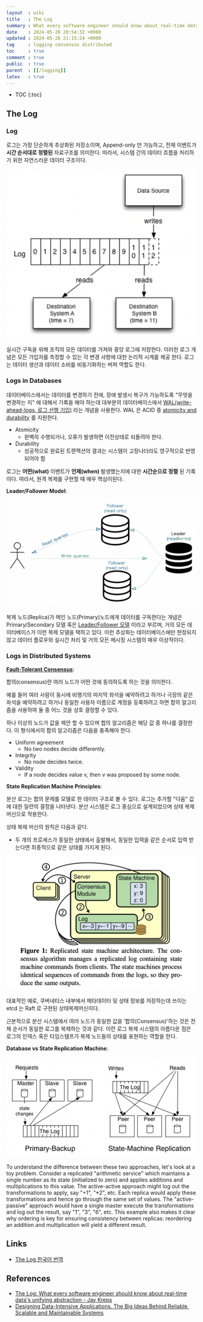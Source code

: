 ```yaml
---
layout  : wiki
title   : The Log
summary : What every software engineer should know about real-time data's unifying abstraction
date    : 2024-05-28 20:54:32 +0900
updated : 2024-05-28 21:15:24 +0900
tag     : logging consensus distributed
toc     : true
comment : true
public  : true
parent  : [[/logging]]
latex   : true
---
```

* TOC
{:toc}

## The Log

### Log

로그는 가장 단순하게 추상화된 저장소이며, Append-only 만 가능하고, 전체 이벤트가 __시간 순서대로 정렬된__ 자료구조를 의미한다.
따라서, 시스템 간의 데이터 흐름을 처리하기 위한 자연스러운 데이터 구조이다.

![](/resource/wiki/logging-the-log/log-model.png)

실시간 구독을 위해 조직의 모든 데이터를 가져와 중앙 로그에 저장한다. 이러한 로그 개념은 모든 가입자를 측정할 수 있는 각 변경 사항에 대한 논리적 시계를 제공 한다.
로그는 데이터 생산과 데이터 소비를 비동기화하는 버퍼 역할도 한다.

### Logs in Databases

데이터베이스에서는 데이터를 변경하기 전에, 장애 발생시 복구가 가능하도록 "무엇을 변경하는 지" 에 대해서 기록을 해야 하는데 대부분의 데이터베이스에서
[WAL(write-ahead-logs, 로그 선행 기입)](https://en.wikipedia.org/wiki/Write-ahead_logging) 라는 개념을 사용한다. WAL 은 ACID 중 [atomicity and durability](https://github.com/NKLCWDT/cs/blob/main/Database/Transaction.md) 를 지원한다.

- Atomicity
  - 완벽히 수행되거나, 오류가 발생하면 이전상태로 되돌려야 한다.
- Durability
  - 성공적으로 완료된 트랜잭션의 결과는 시스템이 고장나더라도 영구적으로 반영되어야 함

로그는 __어떤(what)__ 이벤트가 __언제(when)__ 발생했는지에 대한 __시간순으로 정렬__ 된 기록이다. 따라서, 원격 복제를 구현할 때 매우 핵심이된다.

__Leader/Follower Model__:

![](/resource/wiki/logging-the-log/leaders-followers.png)

복제 노드(Replica)가 메인 노드(Primary)노드에게 데이터를 구독한다는 개념은 Primary/Secondary 모델 혹은 [Leader/Follower 모델](https://codexbook.medium.com/master-slave-architecture-leader-based-replication-79b7095443ec) 이라고 부르며, 거의 모든 데이터베이스가 이런 복제 모델을 택하고 있다. 이런 추상화는 데이터베이스에만 한정되지 않고 데이터 플로우와 실시간 처리 및 거의 모든 메시징 시스템의 매우 이상적이다.

### Logs in Distributed Systems

__[Fault-Tolerant Consensus](https://ebrary.net/64882/computer_science/fault_tolerant_consensus#247)__:

합의(consensus)란 여러 노드가 어떤 것에 동의하도록 하는 것을 의미한다.

예를 들어 여러 사람이 동시에 비행기의 마지막 좌석을 예약하려고 하거나 극장의 같은 좌석을 예약하려고 하거나 동일한 사용자 이름으로 계정을 등록하려고 하면 합의 알고리즘을 사용하여 둘 중 어느 것을 상호 결정할 수 있다.

하나 이상의 노드가 값을 제안 할 수 있으며 합의 알고리즘은 해당 값 중 하나를 결정한다. 이 형식에서의 합의 알고리즘은 다음을 충족해야 한다.

- Uniform agreement
  - No two nodes decide differently.
- Integrity
  - No node decides twice.
- Validity
  - If a node decides value v, then v was proposed by some node.

__State Replication Machine Principles__:

분산 로그는 합의 문제를 모델로 한 데이터 구조로 볼 수 있다. 로그는 추가할 "다음" 값에 대한 일련의 결정을 나타낸다.
분산 시스템은 로그 중심으로 설계되었으며 상태 복제 머신으로 작용한다.

상태 복제 머신의 원칙은 다음과 같다. 
- 두 개의 프로세스가 동일한 상태에서 출발해서, 동일한 입력을 같은 순서로 입력 받는다면 최종적으로 같은 상태를 가지게 된다.

![](/resource/wiki/logging-the-log/state-machine.png)

대표적인 예로, 쿠버네티스 내부에서 메타데이터 및 상태 정보를 저장하는데 쓰이는 etcd 는 Raft 로 구현된 상태복제머신이다.

근본적으로 분산 시스템에서 여러 노드가 동일한 값을 ‘합의(Consensus)'하는 것은 전체 순서가 동일한 로그를 복제하는 것과 같다.
이런 로그 복제 시스템의 아름다운 점은 로그의 인덱스 혹은 타임스탬프가 복제 노드들의 상태를 표현하는 역할을 한다.

__Database vs State Replication Machine__:

![](/resource/wiki/logging-the-log/smr-vs-primary-backup.png)

To understand the difference between these two approaches, let's look at a toy problem. Consider a replicated "arithmetic service" which maintains a single number as its state (initialized to zero) and applies additions and multiplications to this value. The active-active approach might log out the transformations to apply, say "+1", "*2", etc. Each replica would apply these transformations and hence go through the same set of values. The "active-passive" approach would have a single master execute the transformations and log out the result, say "1", "3", "6", etc. This example also makes it clear why ordering is key for ensuring consistency between replicas: reordering an addition and multiplication will yield a different result.

## Links

- [The Log 한국어 번역](https://medium.com/rate-labs/%EC%86%8C%ED%94%84%ED%8A%B8%EC%9B%A8%EC%96%B4-%EC%97%94%EC%A7%80%EB%8B%88%EC%96%B4%EA%B0%80-%EC%95%8C%EC%95%84%EC%95%BC-%ED%95%A0-%EB%A1%9C%EA%B7%B8%EC%97%90-%EB%8C%80%ED%95%9C-%EB%AA%A8%EB%93%A0-%EA%B2%83-11513af8b998)

## References

- [The Log: What every software engineer should know about real-time data's unifying abstraction - Jay Kreps](https://engineering.linkedin.com/distributed-systems/log-what-every-software-engineer-should-know-about-real-time-datas-unifying)
- [Designing Data-Intensive Applications. The Big Ideas Behind Reliable, Scalable and Maintainable Systems](https://ebrary.net/64591/computer_science/designing_data-intensive_applications_the_big_ideas_behind_reliable_scalable_and_maintainable_syst)